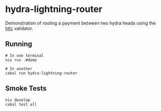 # hydra-lightning-router

Demonstration of routing a payment between two hydra heads using the
[htlc](https://github.com/cardano-scaling/htlc) validator.


## Running

```
# In one terminal
nix run .#demo

# In another
cabal run hydra-lightning-router
```

## Smoke Tests

```
nix develop
cabal test all
```

